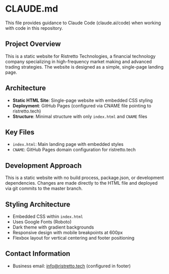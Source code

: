 # CLAUDE.md

This file provides guidance to Claude Code (claude.ai/code) when working with code in this repository.

## Project Overview

This is a static website for Ristretto Technologies, a financial technology company specializing in high-frequency market making and advanced trading strategies. The website is designed as a simple, single-page landing page.

## Architecture

- **Static HTML Site**: Single-page website with embedded CSS styling
- **Deployment**: GitHub Pages (configured via CNAME file pointing to ristretto.tech)
- **Structure**: Minimal structure with only `index.html` and `CNAME` files

## Key Files

- `index.html`: Main landing page with embedded styles
- `CNAME`: GitHub Pages domain configuration for ristretto.tech

## Development Approach

This is a static website with no build process, package.json, or development dependencies. Changes are made directly to the HTML file and deployed via git commits to the master branch.

## Styling Architecture

- Embedded CSS within `index.html`
- Uses Google Fonts (Roboto)
- Dark theme with gradient backgrounds
- Responsive design with mobile breakpoints at 600px
- Flexbox layout for vertical centering and footer positioning

## Contact Information

- Business email: info@ristretto.tech (configured in footer)